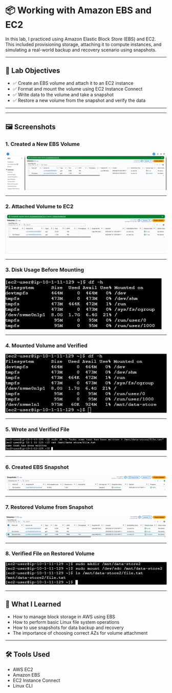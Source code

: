 # 📦 Working with Amazon EBS and EC2

In this lab, I practiced using Amazon Elastic Block Store (EBS) and EC2.  
This included provisioning storage, attaching it to compute instances, and simulating a real-world backup and recovery scenario using snapshots.

---

## 🧪 Lab Objectives

- ✅ Create an EBS volume and attach it to an EC2 instance
- ✅ Format and mount the volume using EC2 Instance Connect
- ✅ Write data to the volume and take a snapshot
- ✅ Restore a new volume from the snapshot and verify the data

---

----------
## 🖼️ Screenshots

### 1. Created a New EBS Volume
![EBS Volume Created](./screenshots/screenshot%201.JPG)

---

### 2. Attached Volume to EC2
![Volume Attached](./screenshots/screenshot%202%20-%20aataching%20EBS%20volume.JPG)


---

### 3. Disk Usage Before Mounting
![df -h Before Mounting](./screenshots/screenshot%203%20-%20df%20-h%20before%20mounting.JPG)


---

### 4. Mounted Volume and Verified
![df -h After Mounting](./screenshots/screenshot%204%20-%20df%20-h%20after%20mounting.JPG)


---

### 5. Wrote and Verified File
![File Creation and Verification](./screenshots/screenshot%205%20-%20file%20creation%20and%20verification.JPG)


---

### 6. Created EBS Snapshot
![Snapshot Created](./screenshots/screenshot%206%20-%20snapshot%20created.JPG)


---

### 7. Restored Volume from Snapshot
![Restored Volume](./screenshots/screenshot%207%20-%20restored%20volume%20available.JPG)

---

### 8. Verified File on Restored Volume
![File Restored](./screenshots/Screenshot%208%20-%20file%20restored%20from%20snapshot.JPG)

---

## 🧠 What I Learned

- How to manage block storage in AWS using EBS
- How to perform basic Linux file system operations
- How to use snapshots for data backup and recovery
- The importance of choosing correct AZs for volume attachment

---

## 🛠️ Tools Used

- AWS EC2
- Amazon EBS
- EC2 Instance Connect
- Linux CLI

